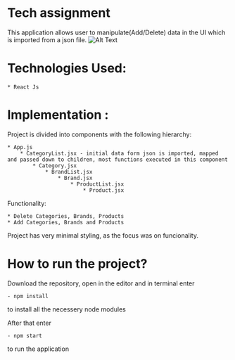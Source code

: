 # Tech assignment

This application allows user to manipulate(Add/Delete) data in the UI which is imported from a json file.
![Alt Text](openlibraryapi.gif)
# Technologies Used:

    * React Js

# Implementation :
Project is divided into components with the following hierarchy: 

    * App.js
        * CategoryList.jsx - initial data form json is imported, mapped and passed down to children, most functions executed in this component
            * Category.jsx
                * BrandList.jsx
                    * Brand.jsx
                        * ProductList.jsx
                            * Product.jsx

Functionality:

    * Delete Categories, Brands, Products
    * Add Categories, Brands and Products

Project has very minimal styling, as the focus was on funcionality. 


# How to run the project?

Download the repository, open in the editor and in terminal enter

    - npm install
    
 to install all the necessery node modules

After that enter 

    - npm start

to run the application